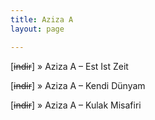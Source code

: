 ```yaml
---
title: Aziza A
layout: page

---
```

[<del>indir</del>]  »  Aziza A &#8211; Est Ist Zeit

[<del>indir</del>]  »  Aziza A &#8211; Kendi Dünyam

[<del>indir</del>]  »  Aziza A &#8211; Kulak Misafiri